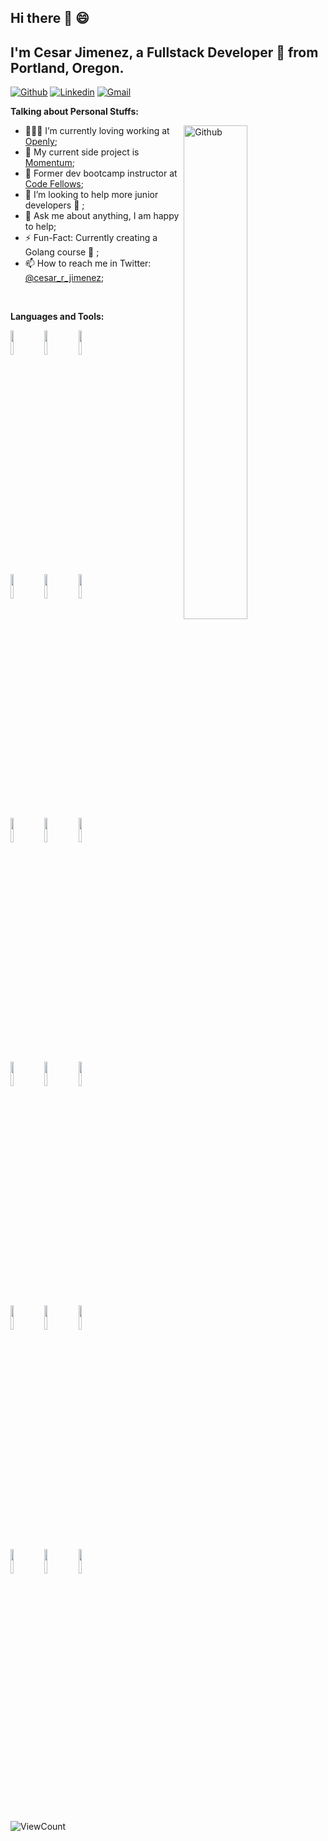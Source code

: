 
## Hi there 👋 😄

<!--
**Numbers88s/numbers88s** is a ✨ _special_ ✨ repository because its `README.md` (this file) appears on your GitHub profile.

Here are some ideas to get you started:

- 🔭 I’m currently working on ...
- 🌱 I’m currently learning ...
- 👯 I’m looking to collaborate on ...
- 🤔 I’m looking for help with ...
- 💬 Ask me about ...
- 📫 How to reach me: ...
- 😄 Pronouns: ...
- ⚡ Fun fact: ...
-->

<!-- Your title -->
## I'm Cesar Jimenez, a Fullstack Developer 🚀 from Portland, Oregon.
<!-- Your badges
You can use the website to generate badges: https://shields.io/
-->

[![Github](https://img.shields.io/badge/-Github-000?style=flat&logo=Github&logoColor=white)](https://github.com/numbers88s)
[![Linkedin](https://img.shields.io/badge/-LinkedIn-blue?style=flat&logo=Linkedin&logoColor=white)](https://www.linkedin.com/in/cesarrjimenez/)
[![Gmail](https://img.shields.io/badge/-Gmail-c14438?style=flat&logo=Gmail&logoColor=white)](mailto:cesar.r.jimenez@gmail.com)


<!-- Talking about you -->
**Talking about Personal Stuffs:**
<!-- Any image aligned to the right. Beware the width -->
<!-- <img width="55%" align="right" alt="Github" src="https://raw.githubusercontent.com/onimur/.github/master/.resources/git-header.svg" /> -->
<img width="45%" align="right" alt="Github" src="./assets/FE_vs_BE.png" />

- 👨🏽‍💻 I’m currently loving working at [Openly](https://openly.com/);
- 🌱 My current side project is [Momentum](https://momentumtradingjournal.com);
- 🐙 Former dev bootcamp instructor at [Code Fellows](https://www.codefellows.org/);
- 👯 I’m looking to help more junior developers 🤝 ;
- 💬 Ask me about anything, I am happy to help;
- ⚡️ Fun-Fact: Currently creating a Golang course 🤩 ;
- 📫 How to reach me in Twitter: [@cesar_r_jimenez](https://twitter.com/cesar_r_jimenez);

<br />

**Languages and Tools:**

<!-- Your github readme stats
You can use this api: https://github.com/anuraghazra/github-readme-stats
-->
<p>
  <!-- Your languages and tools. Be careful with the alignment.
  You can use this sites to get logos: https://www.vectorlogo.zone or https://simpleicons.org/
  -->
  <code><img width="10%" src="https://www.vectorlogo.zone/logos/golang/golang-ar21.svg"></code>
  <code><img width="10%" src="https://www.vectorlogo.zone/logos/python/python-ar21.svg"></code>
  <code><img width="10%" src="https://www.vectorlogo.zone/logos/nodejs/nodejs-ar21.svg"></code>
  <br />
  <code><img width="10%" src="https://www.vectorlogo.zone/logos/w3_html5/w3_html5-ar21.svg"></code>
  <code><img width="10%" src="https://www.vectorlogo.zone/logos/javascript/javascript-ar21.svg"></code>
  <code><img width="10%" src="https://www.vectorlogo.zone/logos/netlifyapp_watercss/netlifyapp_watercss-ar21.svg"></code>
  <br />
  <code><img width="10%" src="https://www.vectorlogo.zone/logos/postgresql/postgresql-ar21.svg"></code>
  <code><img width="10%" src="https://www.vectorlogo.zone/logos/mysql/mysql-ar21.svg"></code>
  <code><img width="10%" src="https://www.vectorlogo.zone/logos/mongodb/mongodb-ar21.svg"></code>
  <br />
  <code><img width="10%" src="https://www.vectorlogo.zone/logos/neovimio/neovimio-ar21.svg"></code>
  <code><img width="10%" src="https://www.vectorlogo.zone/logos/visualstudio_code/visualstudio_code-ar21.svg"></code>
  <code><img width="10%" src="https://www.vectorlogo.zone/logos/vim/vim-ar21.svg"></code>
  <br />
  <code><img width="10%" src="https://www.vectorlogo.zone/logos/docker/docker-ar21.svg"></code>
  <code><img width="10%" src="https://www.vectorlogo.zone/logos/kubernetes/kubernetes-ar21.svg"></code>
  <code><img width="10%" src="https://www.vectorlogo.zone/logos/terraformio/terraformio-ar21.svg"></code>
  <br />
  <code><img width="10%" src="https://www.vectorlogo.zone/logos/amazon_aws/amazon_aws-ar21.svg"></code>
  <code><img width="10%" src="https://www.vectorlogo.zone/logos/google_cloud/google_cloud-ar21.svg"></code>
  <code><img width="10%" src="https://www.vectorlogo.zone/logos/digitalocean/digitalocean-ar21.svg"></code>
</p>
<br />
<p align="left">
  <img alt="ViewCount" src="https://hits.dwyl.com/Numbers88s/Numbers88s/numbers88s.svg)](http://hits.dwyl.com/Numbers88s/Numbers88s/numbers88s" />
</p>
